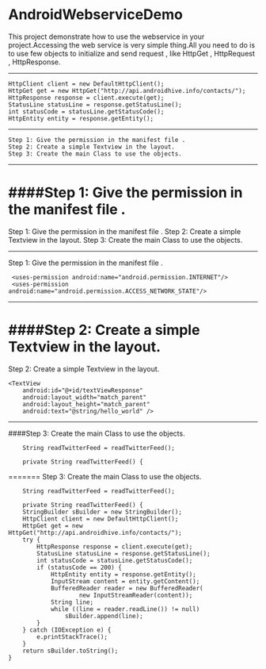 AndroidWebserviceDemo
=====================

This project demonstrate how to use the webservice in your project.Accessing the web service is very simple thing.All you need to do is to use few objects to initialize and send request , like HttpGet , HttpRequest , HttpResponse.

----------------------------------------------------------------------------------------------------------------------------

	HttpClient client = new DefaultHttpClient();
	HttpGet get = new HttpGet("http://api.androidhive.info/contacts/");
	HttpResponse response = client.execute(get);
	StatusLine statusLine = response.getStatusLine();
	int statusCode = statusLine.getStatusCode();
	HttpEntity entity = response.getEntity();

----------------------------------------------------------------------------------------------------------------------------

	Step 1: Give the permission in the manifest file .
	Step 2: Create a simple Textview in the layout.
	Step 3: Create the main Class to use the objects.

____________________________________________________________________________________________________________________________________________________________
####Step 1: Give the permission in the manifest file .
=======
Step 1: Give the permission in the manifest file .
Step 2: Create a simple Textview in the layout.
Step 3: Create the main Class to use the objects.

____________________________________________________________________________________________________________________________________________________________
Step 1: Give the permission in the manifest file .

     <uses-permission android:name="android.permission.INTERNET"/>
     <uses-permission android:name="android.permission.ACCESS_NETWORK_STATE"/>
____________________________________________________________________________________________________________________________________________________________

####Step 2: Create a simple Textview in the layout.
=======
Step 2: Create a simple Textview in the layout.

    <TextView
        android:id="@+id/textViewResponse"
        android:layout_width="match_parent"
        android:layout_height="match_parent"
        android:text="@string/hello_world" />
____________________________________________________________________________________________________________________________________________________________

####Step 3: Create the main Class to use the objects.

		String readTwitterFeed = readTwitterFeed();
	
		private String readTwitterFeed() {
=======
Step 3: Create the main Class to use the objects.

		String readTwitterFeed = readTwitterFeed();
	
		private String readTwitterFeed() {
		StringBuilder sBuilder = new StringBuilder();
		HttpClient client = new DefaultHttpClient();
		HttpGet get = new HttpGet("http://api.androidhive.info/contacts/");
		try {
			HttpResponse response = client.execute(get);
			StatusLine statusLine = response.getStatusLine();
			int statusCode = statusLine.getStatusCode();
			if (statusCode == 200) {
				HttpEntity entity = response.getEntity();
				InputStream content = entity.getContent();
				BufferedReader reader = new BufferedReader(
						new InputStreamReader(content));
				String line;
				while ((line = reader.readLine()) != null)
					sBuilder.append(line);
			}
		} catch (IOException e) {
			e.printStackTrace();
		}
		return sBuilder.toString();
	}
